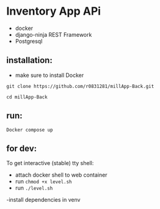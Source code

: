 # Inventory App APi
- docker
- django-ninja REST Framework
- Postgresql

## installation:
- make sure to install Docker

`git clone https://github.com/r0831281/millApp-Back.git`

`cd millApp-Back`

## run:

`Docker compose up`

## for dev:
To get interactive (stable) tty shell:

- attach docker shell to web container
- run `chmod +x level.sh`
- run `./level.sh`

-install dependencies in venv